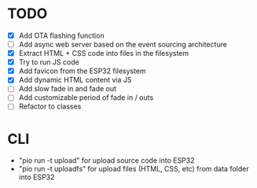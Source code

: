 # TODO

- [x] Add OTA flashing function
- [ ] Add async web server based on the event sourcing architecture
- [x] Extract HTML + CSS code into files in the filesystem
- [x] Try to run JS code
- [x] Add favicon from the ESP32 filesystem
- [x] Add dynamic HTML content via JS
- [ ] Add slow fade in and fade out
- [ ] Add customizable period of fade in / outs
- [ ] Refactor to classes

# CLI

- "pio run -t upload" for upload source code into ESP32
- "pio run -t uploadfs" for upload files (HTML, CSS, etc) from data folder into ESP32
